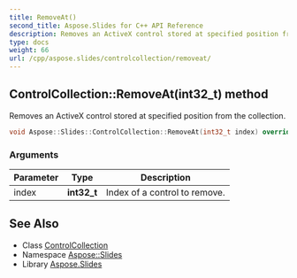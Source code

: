 ```yaml
---
title: RemoveAt()
second_title: Aspose.Slides for C++ API Reference
description: Removes an ActiveX control stored at specified position from the collection.
type: docs
weight: 66
url: /cpp/aspose.slides/controlcollection/removeat/
---
```

## ControlCollection::RemoveAt(int32_t) method


Removes an ActiveX control stored at specified position from the collection.

```cpp
void Aspose::Slides::ControlCollection::RemoveAt(int32_t index) override
```


### Arguments

| Parameter | Type | Description |
| --- | --- | --- |
| index | **int32_t** | Index of a control to remove. |

## See Also

* Class [ControlCollection](./)
* Namespace [Aspose::Slides](../)
* Library [Aspose.Slides](../../)